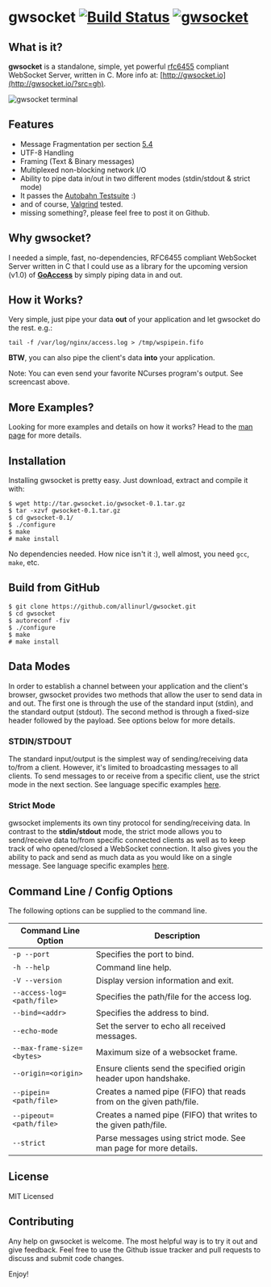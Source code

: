 gwsocket [![Build Status](https://travis-ci.org/allinurl/gwsocket.svg?branch=master)](http://travis-ci.org/allinurl/gwsocket) [![gwsocket](http://gwsocket.io/badge?v0.1)](http://gwsocket.io)
========

## What is it? ##
**gwsocket** is a standalone, simple, yet powerful
[rfc6455](https://tools.ietf.org/html/rfc6455) compliant WebSocket Server,
written in C. More info at: [http://gwsocket.io](http://gwsocket.io/?src=gh).

![gwsocket terminal](http://gwsocket.io/images/gwsocket-terminal-620.gif?2016050202)

## Features ##
* Message Fragmentation per section [5.4](https://tools.ietf.org/html/rfc6455#page-33)
* UTF-8 Handling
* Framing (Text & Binary messages)
* Multiplexed non-blocking network I/O
* Ability to pipe data in/out in two different modes (stdin/stdout & strict mode)
* It passes the [Autobahn Testsuite](http://gwsocket.io/autobahn/) :)
* and of course, [Valgrind](http://valgrind.org/) tested.
* missing something?, please feel free to post it on Github.

## Why gwsocket? ##
I needed a simple, fast, no-dependencies, RFC6455 compliant WebSocket Server
written in C that I could use as a library for the upcoming version (v1.0) of
[**GoAccess**](https://goaccess.io/) by simply piping data in and out.

## How it Works? ##
Very simple, just pipe your data **out** of your application and let gwsocket
do the rest. e.g.:

``tail -f /var/log/nginx/access.log > /tmp/wspipein.fifo``

**BTW**, you can also pipe the client's data **into** your application.

Note: You can even send your favorite NCurses program's output. See screencast above.

## More Examples? ##
Looking for more examples and details on how it works? Head to the [man page](http://gwsocket.io/?src=gh)
for more details.

## Installation ##
Installing gwsocket is pretty easy. Just download, extract and compile it with:

```
$ wget http://tar.gwsocket.io/gwsocket-0.1.tar.gz
$ tar -xzvf gwsocket-0.1.tar.gz
$ cd gwsocket-0.1/
$ ./configure
$ make
# make install
```
No dependencies needed. How nice isn't it :), well almost, you need `gcc`, `make`, etc.

## Build from GitHub ##
```
$ git clone https://github.com/allinurl/gwsocket.git
$ cd gwsocket
$ autoreconf -fiv
$ ./configure
$ make
# make install
```

## Data Modes ##
In order to establish a channel between your application and the client's
browser, gwsocket provides two methods that allow the user to send data in and
out. The first one is through the use of the standard input (stdin), and the
standard output (stdout). The second method is through a fixed-size header
followed by the payload. See options below for more details.

### STDIN/STDOUT ###
The standard input/output is the simplest way of sending/receiving data to/from
a client. However, it's limited to broadcasting messages to all clients. To
send messages to or receive from a specific client, use the strict mode in the
next section. See language specific examples [here](http://gwsocket.io/).

### Strict Mode ###
gwsocket implements its own tiny protocol for sending/receiving data. In
contrast to the **stdin/stdout** mode, the strict mode allows you to
send/receive data to/from specific connected clients as well as to keep track
of who opened/closed a WebSocket connection. It also gives you the ability to
pack and send as much data as you would like on a single message. See language
specific examples [here](http://gwsocket.io/).

## Command Line / Config Options ##
The following options can be supplied to the command line.


| Command Line Option          | Description                                                         |
| ---------------------------- | --------------------------------------------------------------------|
| `-p --port`                  | Specifies the port to bind.                                         |
| `-h --help`                  | Command line help.                                                  |
| `-V --version`               | Display version information and exit.                               |
| `--access-log=<path/file>`   | Specifies the path/file for the access log.                         |
| `--bind=<addr>`              | Specifies the address to bind.                                      |
| `--echo-mode`                | Set the server to echo all received messages.                       |
| `--max-frame-size=<bytes>`   | Maximum size of a websocket frame.                                  |
| `--origin=<origin>`          | Ensure clients send the specified origin header upon handshake.     |
| `--pipein=<path/file>`       | Creates a named pipe (FIFO) that reads from on the given path/file. |
| `--pipeout=<path/file>`      | Creates a named pipe (FIFO) that writes to the given path/file.     |
| `--strict`                   | Parse messages using strict mode. See man page for more details.    |

## License ##
MIT Licensed

## Contributing ##

Any help on gwsocket is welcome. The most helpful way is to try it out and give
feedback. Feel free to use the Github issue tracker and pull requests to
discuss and submit code changes.

Enjoy!
